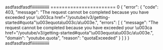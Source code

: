 asdfasdfasdfiiiiiiiiiiiiiiiii
======================= 0 { "error": { "code": 403, "message": "The request cannot be completed because you have exceeded your \u003ca href=\"/youtube/v3/getting-started#quota\"\u003equota\u003c/a\u003e.", "errors": [ { "message": "The request cannot be completed because you have exceeded your \u003ca href=\"/youtube/v3/getting-started#quota\"\u003equota\u003c/a\u003e.", "domain": "youtube.quota", "reason": "quotaExceeded" } ] } }
asdfasdfasdfiiiiiiiiiiiiiiiii
